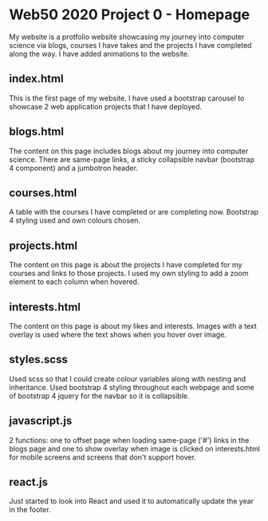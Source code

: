 # Web50 2020 Project 0 - Homepage

My website is a protfolio website showcasing my journey into computer science via blogs, courses I have takes and the projects I have completed along the way.
I have added animations to the website.

## index.html

This is the first page of my website. I have used a bootstrap carousel to showcase 2 web application projects that I have deployed.

## blogs.html

The content on this page includes blogs about my journey into computer science. There are same-page links, a sticky collapsible navbar (bootstrap 4 component) and a jumbotron header.

## courses.html

A table with the courses I have completed or are completing now. Bootstrap 4 styling used and own colours chosen.

## projects.html

The content on this page is about the projects I have completed for my courses and links to those projects. I used my own styling to add a zoom element to each column when hovered.

## interests.html

The content on this page is about my likes and interests. Images with a text overlay is used where the text shows when you hover over image.

## styles.scss

Used scss so that I could create colour variables along with nesting and inheritance.
Used bootstrap 4 styling throughout each webpage and some of bootstrap 4 jquery for the navbar so it is collapsible.

## javascript.js

2 functions: one to offset page when loading same-page ('#') links in the blogs page and one to show overlay when image is clicked on interests.html for mobile screens and screens that don't support hover.

## react.js

Just started to look into React and used it to automatically update the year in the footer.
